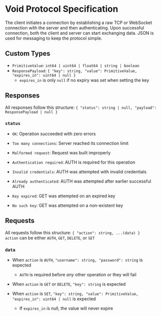 # Void Protocol Specification

The client initiates a connection by establishing a raw TCP or WebSocket connection with the server and then authenticating.
Upon successful connection, both the client and server can start exchanging data.
JSON is used for messaging to keep the protocol simple.

## Custom Types

- `PrimitiveValue`: `int64 | uint64 | float64 | string | boolean`
- `ResponsePayload`: `{ "key": string, "value": PrimitiveValue, "expires_in": uint64 | null }`
  - `expires_in` is only `null` if no expiry was set when setting the key

## Responses

All responses follow this structure: `{ "status": string | null, "payload": ResponsePayload | null }`

### `status`

- `OK`: Operation succeeded with zero errors
- `Too many connections`: Server reached its connection limit
- `Malformed request`: Request was built improperly

- `Authentication required`: AUTH is required for this operation
- `Invalid credentials`: AUTH was attempted with invalid credentials
- `Already authenticated`: AUTH was attempted after earlier successful AUTH

- `Key expired`: GET was attempted on an expired key
- `No such key`: GET was attempted on a non-existent key

## Requests

All requests follow this structure: `{ "action": string, ...(data) }`  
`action` can be either `AUTH`, `GET`, `DELETE`, or `SET`

### `data`

- When `action` is `AUTH`, `"username": string, "password": string` is expected

  - `AUTH` is required before _any_ other operation or they will fail

- When `action` is `GET` or `DELETE`, `"key": string` is expected

- When `action` is `SET`, `"key": string, "value": PrimitiveValue, "expires_in": uint64 | null` is expected

  - If `expires_in` is null, the value will never expire
